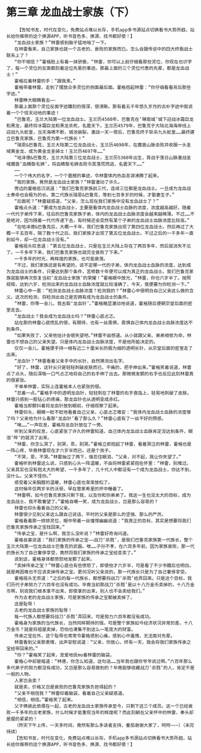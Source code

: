 # 第三章 龙血战士家族（下）
        【告知书友，时代在变化，免费站点难以长存，手机app多书源站点切换看书大势所趋，站长给你推荐的这个换源APP，听书音色多、换源、找书都好使！】
       “龙血战士家族？”林雷感到脑子猛地嗡了一下。
       在林雷看来，自己家族也就一个古老的、衰败的家族而已。怎么会跟传说中的四大终极战士联系上了？
       “你不相信？”霍格脸上有着一抹骄傲，“林雷，你可以上前仔细看那些灵位，你现在也识字了，每一个灵位的反面都刻着这位先辈的事迹。那最上面的三个灵位代表的先辈，都是龙血战士！”
       霍格拉着林雷的手：“跟我来。”
       霍格带着林雷，走到了摆放众多灵位的侧面最后面。霍格抱起林雷：“你仔细看看背后那些字迹。”
       林雷睁大眼睛看去——
       那最上面那个灵位反面字迹雕刻的很深，很清晰。那有着五千年悠久岁月的古朴字迹中叙说着一个个惊天动地的事迹！
       “巴鲁克，玉兰大陆第一位龙血战士。玉兰历4560年，巴鲁克在‘琳南城’城下迎战冰霜巨龙和黑龙，最终将冰霜巨龙和黑龙杀死，名震天下。玉兰历4579年，巴鲁克于大陆北海海岸线上迎战九头蛇皇，当天海啸不断，城池崩裂，激战一天一夜后，巴鲁克终于斩杀九头蛇皇……最终建立巴鲁克家族，巴鲁克为第一代族长！”
       “瑞恩&巴鲁克，玉兰大陆第二位龙血战士，玉兰历4690年，在魔兽山脉击败并收服一头圣域黄金龙，成为黄金龙圣骑士！玉兰历4697年……”
       “哈泽德&巴鲁克，玉兰大陆第三位龙血战士，玉兰历5360年出生，首战于落日山脉激战圣域魔兽‘血睛鬃毛狮’，将血睛鬃毛狮击败令其落荒而逃，名震天下……”
       ……
       一个个伟大的名字，一个个震撼的事迹，令林雷体内热血澎湃沸腾了起来。
       “我的家族，竟然是龙血战士家族？”林雷激动了许久。
       旁边的霍格低沉说道：“我们巴鲁克家族前三代，连续三位都是龙血战士。一旦成为龙血战士寿命也会极为的长。第二代族长瑞恩&巴鲁克，等到七百多岁的时候，才娶妻生子。”
       “后面呢？”林雷疑惑道，“父亲，怎么现在我们家族中没有龙血战士了？”
       霍格点头道：“要成为龙血战士，主要是看体内龙血战士血脉的浓度，浓度越高越好。随着一代代子弟传下来，往后的巴鲁克家族子弟，体内的龙血战士血脉浓度会越来越稀薄。不过……不是绝对，因为随着一代代传递下去，有时候还会突然有某个子弟的龙血战士血脉浓度比较高。”
       “在哈泽德&巴鲁克后，大概一千年，我们巴鲁克家族出现了第四位龙血战士。然后再过了大概一千五百年，隔了数十代之后，我们家族才出现了第五位龙血战士。不过之后的一千多年一直到如今，却一位龙血战士没有。”
       霍格摇头叹息道：“第五位龙血战士，只是在玉兰大陆上存在了两百多年，而后就消失不见了。一千多年下来，我们巴鲁克家族也就完全衰败了下来。”
       一千多年的时光，再辉煌的家族，也可能衰落。
       “不过，我们家族还是有希望的，说不定哪一代的子弟，体内龙血战士血脉的浓度，达到成为龙血战士的条件，只要达到那个条件，苦修数十年便可以成为真正的龙血战士。我们巴鲁克家族就能够再次恢复当初‘龙血战士家族’的荣耀！”霍格眼中放光，“林雷，你也六岁半了。按照规矩，达到六岁，检测出来的龙血战士血脉浓度就比较准确了，今天，我便要为你检测一下。”
       林雷心中一震：“检测龙血战士血脉浓度？检测我的？”林雷心中很明白自己父亲这么做的含义。这次的检测，将检测出自己是否拥有成为龙血战士的条件。
       “林雷，你等一会儿，我去取‘龙血针’。”霍格略显激动地说道，霍格随后便朝宗堂后面的密室走去。
       “龙血战士？我会成为龙血战士吗？”林雷心底忐忑。
       站在那的林雷心底慌乱的很，有期待，也有一丝畏惧，畏惧自己体内龙血战士血脉浓度达不到条件。
       “如果失败了，父亲他估计会很失望吧。”林雷不由想道。从小就跟父亲、弟弟相依为命，林雷也不想自己的父亲失望。只是体内龙血战士血脉浓度，不是他所能决定的。
       仅仅一会儿，霍格便手持一根有近二十厘米长的极为细的透明长针，从宗堂后面的密室走了出来。
       “龙血针？”林雷看着父亲手中的长针，自然猜测出名字。
       “好了，林雷，这针尖只是轻轻刺破皮肤而已，不痛的，把手伸出来。”霍格笑着说道，林雷点了点头，随后深吸一口气忐忑地将自己的右手伸了出去。那微微发颤的右手也反应此刻林雷真的很紧张。
       不单单林雷，实际上连霍格本人也紧张的很。
       “忍着一点。”霍格手中的透明龙血针，轻轻刺在了林雷的右手食指上，轻易地刺破了皮肤。林雷只感到一股钻心的疼痛，那龙血针也从透明变成赤红。
       霍格当即颤抖着将龙血针放到眼前，仔细观察了起来。
       林雷仰头，眼睛一眨不眨地看着自己父亲，心底忐忑难安：“我体内龙血战士血脉的浓度够了吗？父亲他为什么看那‘龙血针’看了那么久？”林雷心底有了一丝不好的预感。
       “唉……”一声叹息，霍格将龙血针放在了一旁。
       听到父亲的叹息，心底紧张了许久的林雷知道，自己体内龙血战士血脉肯定没达到条件，眼泪‘哗’的就流了出来。
       “林雷，你怎么哭了，别哭，乖，别哭。”霍格立即抱起了林雷，看着哭泣的林雷，霍格也是一阵心疼，毕竟林雷现在才六岁半而已。还是个孩子。
       “不哭，恩，不哭。”林雷抽泣了两下，强忍住眼泪，“父亲，对不起，我让你失望了。”
       霍格听到林雷这么说，只感到心头一阵温暖，不由将林雷紧紧抱在怀里：“林雷，别难过。父亲其实也没有抱太大的希望，一千多年了，几十代人中都没有一个成为龙血战士，你达不到，没什么。父亲不怪你。”
       感受着父亲胸膛的温暖，林雷心底也渐渐放松了。
       这时候年仅两岁半的沃顿，早在管家希里的怀中睡着了。
       “林雷啊，如今巴鲁克家族只剩下我，以及你和你弟弟了。我这一生也没太大的目标，成为龙血战士，我不敢奢望了。”霍格自嘲一笑，成为龙血战士，岂是那么容易的？
       林雷也仰头看着自己的父亲。
       林雷很少见到父亲这么跟自己说话，平时的父亲是那么的坚强、那么的严厉。
       霍格看着那一排排灵位，眼中带着一丝憧憬幽幽说道：“我真正的目标，其实是想要将我们巴鲁克家族传承之宝找回来。”
       “传承之宝，是什么啊，我怎么没听说？”林雷好奇询问道。
       霍格自豪说道：“我们家族的传承之宝——战刀‘杀戮’，是我们巴鲁克家族第一代族长，整个玉兰大陆第一位龙血战士巴鲁克的武器。唉……子孙不孝，在六百多年前，因为家族衰败，那一代的族长为了自己奢侈享受，竟然将我们家族的传承之宝给变卖了。”
       说到这，霍格身体都愤怒地发颤了起来。
       “卖掉传承之宝？”林雷心底也有些愤怒了，即使他才六岁半，可是看了不少书籍后也明白。就是再困难也不应该卖掉传承之宝。更何况听父亲说的，那一代族长只是为了自己奢侈享受。
       霍格摇头无奈道：“之后的每一代族长，都想要将战刀‘杀戮’给弄回来。只是这个目标，我们历代子弟努力了六百年也没有成功。毕竟当初那战刀‘杀戮’是以十八万金币卖掉的，十八万金币啊，别说我们根本拿不出来，即使拿的出来，别人也不会卖给我们。”
       作为古老的龙血战士家族，可是家族的传承之宝都被卖掉了。
       这是耻辱！
       古老的龙血战士家族的耻辱！
       每一代族人都想要将战刀‘杀戮’弄回来，可是努力六百年都没有成功。
       霍格身为家族的当代族长，当然同样期待的很。可是整个家族如今经济状况非常的差。十八万金币？就是将祖屋卖掉，恐怕也凑集不到这么一笔庞大的财富。
       传承之宝在外，这个耻辱也常常令霍格感到心痛，感到心中羞愧，无法面对先辈。
       林雷看到父亲那表情，出声安慰说道：“父亲，你放心，终有一天，我会将我们家族传承之宝给带回来的。”
       “你？”霍格笑了起来，宠爱地抚mo着林雷的脑袋。
       霍格心中却是暗道：“林德，你怎么知道，这句话……当年我也跟你爷爷说过啊。”六百年那么多代弟子的努力都没有成功，又岂是那么容易做到的？毕竟能够收藏战刀‘杀戮’的人，肯定不是一般的人物。
       人家岂会卖？
       就是卖，价格又岂是衰败的巴鲁克家族负担得起的？
       “父亲不相信我？”林雷仰着脑袋，看着自己父亲疑惑道。
       “相信，相信。”霍格笑了起来。
       父子俩彼此依偎在一起，古老的龙血战士家族传承至今，只剩下这三个成员。这一个已经衰败一千多年的古老家族，什么时候才能重现当年的辉煌呢？而此刻躺在父亲怀中的林雷，拳头却是握的紧紧的！
       （昨天下午上传，一天多时间，竟然有那么多读者支持，番茄谢谢大家了，呵呵~~~）（未完待续）
       【告知书友，时代在变化，免费站点难以长存，手机app多书源站点切换看书大势所趋，站长给你推荐的这个换源APP，听书音色多、换源、找书都好使！】